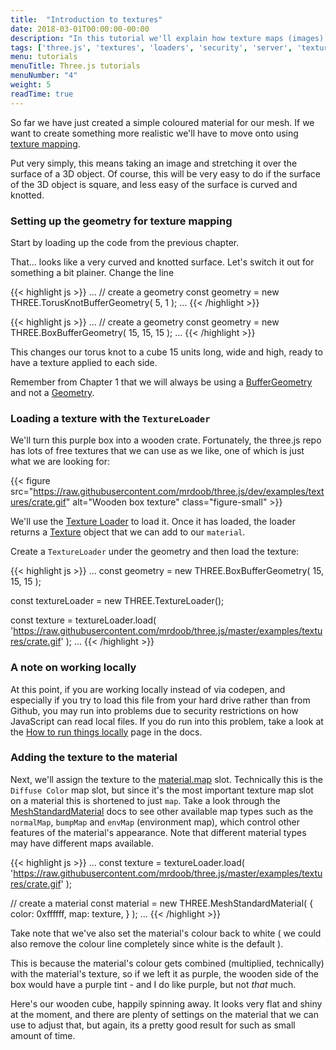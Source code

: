```yaml
---
title:  "Introduction to textures"
date: 2018-03-01T00:00:00-00:00
description: "In this tutorial we'll explain how texture maps (images) are used to make realistic looking materials. Then we'll load one up and show how it can be used in our scene"
tags: ['three.js', 'textures', 'loaders', 'security', 'server', 'textureLoader', 'browser']
menu: tutorials
menuTitle: Three.js tutorials
menuNumber: "4"
weight: 5
readTime: true
---
```

So far we have just created a simple coloured material for our mesh. If we want to create something more realistic we'll have to move onto using [texture mapping](https://en.wikipedia.org/wiki/Texture_mapping).

Put very simply, this means taking an image and stretching it over the surface of a 3D object. Of course, this will be very easy to do if the surface of the 3D object is square, and less easy of the surface is curved and knotted.

### Setting up the geometry for texture mapping

Start by loading up the code from the previous chapter.

<p data-height="400" data-theme-id="0" data-slug-hash="QaKqzq" data-default-tab="result" class='codepen'></p>
<script async="async" src="//codepen.io/assets/embed/ei.js"></script>

That... looks like a very curved and knotted surface. Let's switch it out for something a bit plainer. Change the line

{{< highlight js >}}
...
  // create a geometry
  const geometry = new THREE.TorusKnotBufferGeometry( 5, 1 );
...
{{< /highlight >}}

{{< highlight js >}}
...
  // create a geometry
  const geometry = new THREE.BoxBufferGeometry( 15, 15, 15 );
...
{{< /highlight >}}

This changes our torus knot to a cube 15 units long, wide and high, ready to have a texture applied to each side.

Remember from Chapter 1 that we will always be using a [BufferGeometry](https://threejs.org/docs/#api/core/BufferGeometry) and not a [Geometry](https://threejs.org/docs/#api/core/Geometry).

### Loading a texture with the `TextureLoader`

We'll turn this purple box into a wooden crate. Fortunately, the three.js repo has lots of free textures that we can use as we like, one of which is just what we are looking for:

{{< figure src="https://raw.githubusercontent.com/mrdoob/three.js/dev/examples/textures/crate.gif" alt="Wooden box texture" class="figure-small" >}}

We'll use the [Texture Loader](https://threejs.org/docs/#api/loaders/TextureLoader) to load it. Once it has loaded, the loader returns a [Texture](https://threejs.org/docs/#api/textures/Texture) object that we can add to our `material`.

Create a `TextureLoader` under the geometry and then load the texture:

{{< highlight js >}}
...
  const geometry = new THREE.BoxBufferGeometry( 15, 15, 15 );

  const textureLoader = new THREE.TextureLoader();

  const texture = textureLoader.load( 'https://raw.githubusercontent.com/mrdoob/three.js/master/examples/textures/crate.gif' );
...
{{< /highlight >}}

### A note on working locally

At this point, if you are working locally instead of via codepen, and especially if you try to load this file from your hard drive rather than from Github, you may run into problems due to security restrictions on how JavaScript can read local files. If you do run into this problem, take a look at the [How to run things locally](https://threejs.org/docs/#manual/introduction/How-to-run-things-locally) page in the docs.

### Adding the texture to the material

Next, we'll assign the texture to the [material.map](https://threejs.org/docs/#api/materials/MeshStandardMaterial.map) slot. Technically this is the `Diffuse Color` map slot, but since it's the most important texture map slot on a material this is shortened to just `map`. Take a look through the [MeshStandardMaterial](https://threejs.org/docs/?q=loader#api/materials/MeshStandardMaterial) docs to see other available map types such as the `normalMap`, `bumpMap` and `envMap` (environment map), which control other features of the material's appearance. Note that different material types may have different maps available.

{{< highlight js >}}
...
  const texture = textureLoader.load( 'https://raw.githubusercontent.com/mrdoob/three.js/master/examples/textures/crate.gif' );

  // create a material
  const material = new THREE.MeshStandardMaterial( {
    color: 0xffffff,
    map: texture,
  } );
...
{{< /highlight >}}

Take note that we've also set the material's colour back to white ( we could also remove the colour line completely since white is the default ).

This is because the material's colour gets combined (multiplied, technically) with the material's texture, so if we left it as purple, the wooden side of the box would have a purple tint - and I do like purple, but not _that_ much.

Here's our wooden cube, happily spinning away. It looks very flat and shiny at the moment, and there are plenty of settings on the material that we can use to adjust that, but again, its a pretty good result for such as small amount of time.

<p data-height="400" data-theme-id="0" data-slug-hash="YYGEJV" data-default-tab="result" class='codepen'></p>
<script async="async" src="//codepen.io/assets/embed/ei.js"></script>
